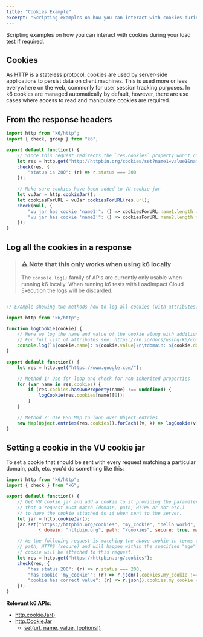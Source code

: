 ```yaml
---
title: "Cookies Example"
excerpt: "Scripting examples on how you can interact with cookies during your load test if required."
---
```


Scripting examples on how you can interact with cookies during your load test if required.

## Cookies
As HTTP is a stateless protocol, cookies are used by server-side applications to persist data
on client machines. This is used more or less everywhere on the web, commonly for user session
tracking purposes. In k6 cookies are managed automatically by default, however, there are use
cases where access to read and manipulate cookies are required.

## From the response headers

<div class="code-group" data-props='{ "labels": ["access-cookie.js"], "lineNumbers": [true] }'>

```js
import http from "k6/http";
import { check, group } from "k6";

export default function() {
    // Since this request redirects the `res.cookies` property won't contain the cookies
    let res = http.get("http://httpbin.org/cookies/set?name1=value1&name2=value2");
    check(res, {
        "status is 200": (r) => r.status === 200
    });

    // Make sure cookies have been added to VU cookie jar
    let vuJar = http.cookieJar();
    let cookiesForURL = vuJar.cookiesForURL(res.url);
    check(null, {
        "vu jar has cookie 'name1'": () => cookiesForURL.name1.length > 0,
        "vu jar has cookie 'name2'": () => cookiesForURL.name2.length > 0
    });
}
```

</div>

## Log all the cookies in a response
>    ### ⚠️ Note that this only works when using k6 locally
>
>    The `console.log()` family of APIs are currently only usable when running k6 locally.
>    When running k6 tests with LoadImpact Cloud Execution the logs will be discarded.

<div class="code-group" data-props='{ "labels": ["log-all-cookies.js"], "lineNumbers": [true] }'>

```js

// Example showing two methods how to log all cookies (with attributes) from a HTTP response.

import http from "k6/http";

function logCookie(cookie) {
    // Here we log the name and value of the cookie along with additional attributes.
    // For full list of attributes see: https://k6.io/docs/using-k6/cookies#properties-of-a-response-cookie-object
    console.log(`${cookie.name}: ${cookie.value}\n\tdomain: ${cookie.domain}\n\tpath: ${cookie.path}\n\texpires: ${cookie.expires}\n\thttpOnly: ${cookie.http_only}`);
}

export default function() {
    let res = http.get("https://www.google.com/");

    // Method 1: Use for-loop and check for non-inherited properties
    for (var name in res.cookies) {
        if (res.cookies.hasOwnProperty(name) !== undefined) {
            logCookie(res.cookies[name][0]);
        }
    }

    // Method 2: Use ES6 Map to loop over Object entries
    new Map(Object.entries(res.cookies)).forEach((v, k) => logCookie(v[0]) );
}
```

</div>

## Setting a cookie in the VU cookie jar
To set a cookie that should be sent with every request matching a particular domain, path, etc.
you'd do something like this:

<div class="code-group" data-props='{ "labels": ["set-cookie-in-jar.js"], "lineNumbers": [true] }'>

```js
import http from "k6/http";
import { check } from "k6";

export default function() {
    // Get VU cookie jar and add a cookie to it providing the parameters
    // that a request must match (domain, path, HTTPS or not etc.)
    // to have the cookie attached to it when sent to the server.
    let jar = http.cookieJar();
    jar.set("https://httpbin.org/cookies", "my_cookie", "hello world",
            { domain: "httpbin.org", path: "/cookies", secure: true, max_age: 600 });

    // As the following request is matching the above cookie in terms of domain,
    // path, HTTPS (secure) and will happen within the specified "age" limit, the
    // cookie will be attached to this request.
    let res = http.get("https://httpbin.org/cookies");
    check(res, {
        "has status 200": (r) => r.status === 200,
        "has cookie 'my_cookie'": (r) => r.json().cookies.my_cookie !== null,
        "cookie has correct value": (r) => r.json().cookies.my_cookie == "hello world"
    });
}
```

</div>

**Relevant k6 APIs**:
- [http.cookieJar()](/javascript-api/k6-http/cookiejar-method)
- [http.CookieJar](/javascript-api/k6-http/cookiejar)
    - [set(url, name, value, [options])](/javascript-api/k6-http/cookiejar/cookiejar-set-url-name-value-options)
